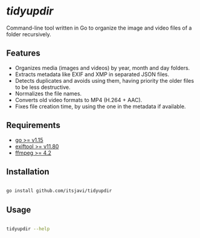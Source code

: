 # _tidyupdir_

Command-line tool written in Go to organize the image and video files of a folder recursively.

## Features

- Organizes media (images and videos) by year, month and day folders.
- Extracts metadata like EXIF and XMP in separated JSON files.
- Detects duplicates and avoids using them, having priority the older files to be less destructive.
- Normalizes the file names.
- Converts old video formats to MP4 (H.264 + AAC).
- Fixes file creation time, by using the one in the metadata if available.


## Requirements

- [go >= v1.15](https://github.com/golang/go)
- [exiftool >= v11.80](https://github.com/exiftool/exiftool)
- [ffmpeg >= 4.2](https://ffmpeg.org/)


## Installation

```bash

go install github.com/itsjavi/tidyupdir

```

## Usage

```bash

tidyupdir --help

```
